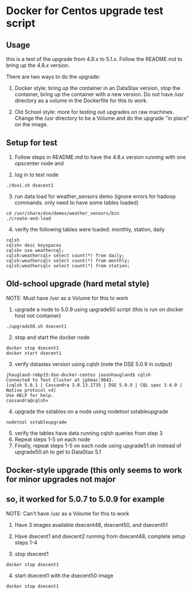 # Docker for Centos upgrade test script

## Usage

this is a test of the upgrade from 4.8.x to 5.1.x.   Follow the README.md to bring up the 4.8.x version.  

There are two ways to do the upgrade:

1.  Docker style:  bring up the container in an DataStax version, stop the container, bring up the container with a new version.  Do not have /usr directory as a volume in the Dockerfile for this to work.

2.  Old School style:  more for testing out upgrades on raw machines.  Change the /usr directory to be a Volume and do the upgrade "in place" on the image. 

##  Setup for test

1.  Follow steps in README.md to have the 4.8.x version running with one opscenter node and 

2.  log in to test node
```console
./dovi.sh dsecent1
```
3.  run data load for weather_sensors demo  (ignore errors for hadoop commands.  only need to have some tables loaded)
```console
cd /usr/share/dse/demos/weather_sensors/bin
./create-and-load
```
4.  verify the following tables were loaded:  monthly, station, daily
```console
cqlsh  
cqlsh> desc keyspaces
cqlsh> use weathercql;
cqlsh:weathercql> select count(*) from daily;
cqlsh:weathercql> select count(*) from monthly;
cqlsh:weathercql> select count(*) from station;
```
##  Old-school upgrade (hard metal style)

NOTE:   Must have /usr as a Volume for this to work

1.  upgrade a node to 5.0.9 using upgrade50 script  (this is run on docker host not container)
```console
./upgrade50.sh dsecent1
```
2.  stop and start the docker node
```console
docker stop dsecent1
docker start dsecent1
```
3.  verify datastax version using cqlsh (note the DSE 5.0.9 in output)
```console
jhaugland-rmbp15:dse-docker-centos jasonhaugland$ cqlsh
Connected to Test Cluster at jphmac:9042.
[cqlsh 5.0.1 | Cassandra 3.0.13.1735 | DSE 5.0.9 | CQL spec 3.4.0 | Native protocol v4]
Use HELP for help.
cassandra@cqlsh> 
```
4.  upgrade the sstables on a node using nodetool sstableupgrade
```console
nodetool sstableupgrade
```
5.  verify the tables have data running cqlsh queries from step 3
6.  Repeat steps 1-5 on each node 
7.  Finally, repeat steps 1-5 on each node using upgrade51.sh instead of upgrade50.sh to get to DataStax 5.1 

## Docker-style upgrade (this only seems to work for minor upgrades not major
##  so, it worked for 5.0.7 to 5.0.9 for example
NOTE:   Can't have /usr as a Volume for this to work

1. Have 3 images available dsecent48, dsecent50, and dsecent51

2. Have dsecent1 and dsecent2 running from dsecent48, complete setup steps 1-4

3. stop dsecent1
```console
docker stop dsecent1
```
4. start dsecent1 with the dsecent50 image
```console
docker stop dsecent1
```










